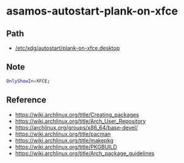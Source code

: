 
# asamos-autostart-plank-on-xfce


## Path

* [/etc/xdg/autostart/plank-on-xfce.desktop](asset/overlay/etc/xdg/autostart/plank-on-xfce.desktop)


## Note

``` sh
OnlyShowIn=XFCE;
```


## Reference

* https://wiki.archlinux.org/title/Creating_packages
* https://wiki.archlinux.org/title/Arch_User_Repository
* https://archlinux.org/groups/x86_64/base-devel/
* https://wiki.archlinux.org/title/pacman
* https://wiki.archlinux.org/title/makepkg
* https://wiki.archlinux.org/title/PKGBUILD
* https://wiki.archlinux.org/title/Arch_package_guidelines
